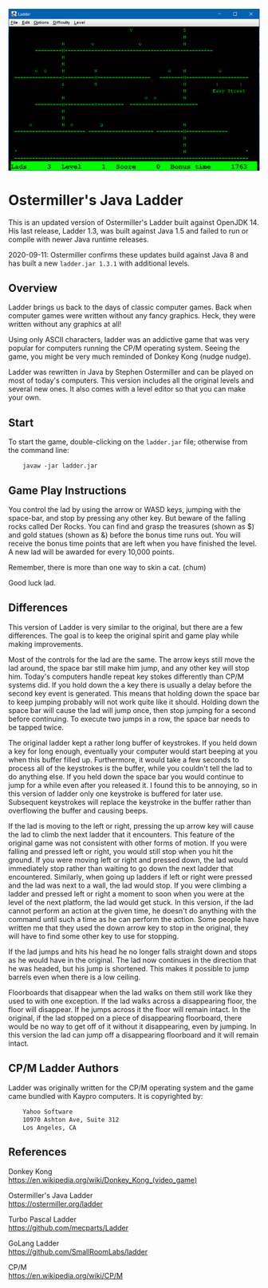 ![Ladder Screen](./ladder_screen_1.png)


Ostermiller's Java Ladder
=========================

This is an updated version of Ostermiller's Ladder built against OpenJDK 14.  His last release, Ladder 1.3, was built against Java 1.5 and failed to run or compile with newer Java runtime releases.

2020-09-11: Ostermiller confirms these updates build against Java 8 and has built a new `ladder.jar 1.3.1` with additional levels.


Overview
--------

Ladder brings us back to the days of classic computer games.  Back when computer games were written without any fancy graphics.  Heck, they were written without any graphics at all!

Using only ASCII characters, ladder was an addictive game that was very popular for computers running the CP/M operating system.  Seeing the game, you might be very much reminded of Donkey Kong (nudge nudge).

Ladder was rewritten in Java by Stephen Ostermiller and can be played on most of today's computers.  This version includes all the original levels and several new ones.  It also comes with a level editor so that you can make your own.


Start
-----

To start the game, double-clicking on the `ladder.jar` file; otherwise from the command line:

        javaw -jar ladder.jar


Game Play Instructions
----------------------

You control the lad by using the arrow or WASD keys, jumping with the space-bar, and stop by pressing any other key.  But beware of the falling rocks called Der Rocks.  You can find and grasp the treasures (shown as $) and gold statues (shown as &) before the bonus time runs out.  You will receive the bonus time points that are left when you have finished the level.  A new lad will be awarded for every 10,000 points.

Remember, there is more than one way to skin a cat. (chum)

Good luck lad.


Differences
-----------

This version of Ladder is very similar to the original, but there are a few differences.  The goal is to keep the original spirit and game play while making improvements.

Most of the controls for the lad are the same.  The arrow keys still move the lad around, the space bar still make him jump, and any other key will stop him.  Today's computers handle repeat key stokes differently than CP/M systems did.  If you hold down the a key there is usually a delay before the second key event is generated.  This means that holding down the space bar to keep jumping probably will not work quite like it should.  Holding down the space bar will cause the lad will jump once, then stop jumping for a second before continuing.  To execute two jumps in a row, the space bar needs to be tapped twice.

The original ladder kept a rather long buffer of keystrokes.  If you held down a key for long enough, eventually your computer would start beeping at you when this buffer filled up.  Furthermore, it would take a few seconds to process all of the keystrokes is the buffer, while you couldn't tell the lad to do anything else.  If you held down the space bar you would continue to jump for a while even after you released it.  I found this to be annoying, so in this version of ladder only one keystroke is buffered for later use.  Subsequent keystrokes will replace the keystroke in the buffer rather than overflowing the buffer and causing beeps.

If the lad is moving to the left or right, pressing the up arrow key will cause the lad to climb the next ladder  that it encounters.  This feature of the original game was not consistent with other forms of motion.  If you were falling and pressed left or right, you would still stop when you hit the ground.  If you were moving left or right and pressed down, the lad would immediately  stop rather than waiting to go down the next ladder that encountered.  Similarly, when going up ladders if left or right were pressed and the lad was next to a wall, the lad would stop.  If you were climbing a ladder and pressed left or right a moment to soon when you were at the level of the next platform, the lad would get stuck.  In this version, if the lad cannot perform an action at the given time, he doesn't do anything with the command until such a time as he can perform the action.  Some people have written me that they used the down arrow key to stop in the original, they will have to find some other key to use for stopping.

If the lad jumps and hits his head he no longer falls straight down and stops as he would have in the original.  The lad now continues in the direction that he was headed, but his jump is shortened.   This makes it possible to jump barrels even when there is a low ceiling.

Floorboards that disappear when the lad walks on them still work like they used to with one exception.  If the lad walks across a disappearing floor, the floor will disappear.  If he jumps across it the floor will remain intact.  In the original, if the lad stopped on a piece of disappearing floorboard, there would be no way to get off of it without it disappearing, even by jumping.  In this version the lad can jump off a disappearing floorboard and it will remain intact.


CP/M Ladder Authors
-------------------

Ladder was originally written for the CP/M operating system and the game came bundled with Kaypro computers. It is copyrighted by:

        Yahoo Software
        10970 Ashton Ave, Suite 312
        Los Angeles, CA


References
----------

Donkey Kong  
<https://en.wikipedia.org/wiki/Donkey_Kong_(video_game)>

Ostermiller's Java Ladder  
<https://ostermiller.org/ladder>

Turbo Pascal Ladder  
<https://github.com/mecparts/Ladder>

GoLang Ladder  
<https://github.com/SmallRoomLabs/ladder>

CP/M  
<https://en.wikipedia.org/wiki/CP/M>
